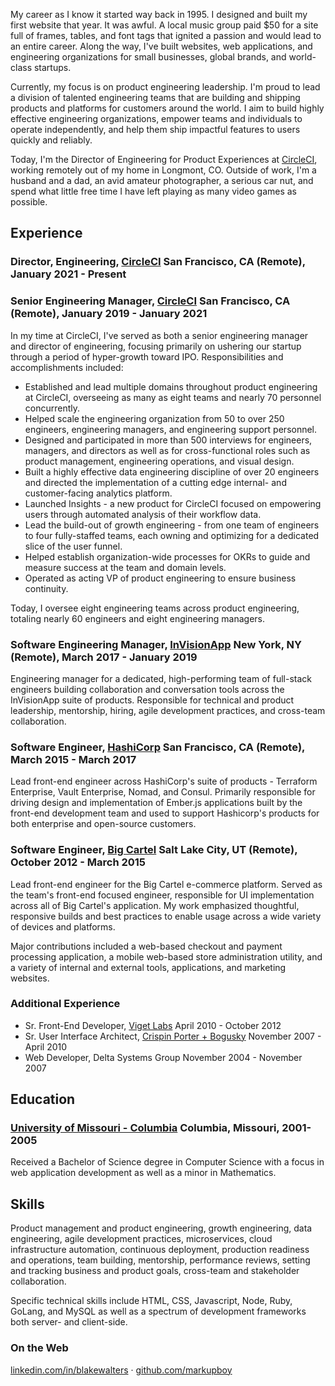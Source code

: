 My career as I know it started way back in 1995. I designed and built my first website that year. It was awful. A local music group paid \$50 for a site full of frames, tables, and font tags that ignited a passion and would lead to an entire career. Along the way, I've built websites, web applications, and engineering organizations for small businesses, global brands, and world-class startups.

Currently, my focus is on product engineering leadership. I'm proud to lead a division of talented engineering teams that are building and shipping products and platforms for customers around the world. I aim to build highly effective engineering organizations, empower teams and individuals to operate independently, and help them ship impactful features to users quickly and reliably.

Today, I'm the Director of Engineering for Product Experiences at [CircleCI](http://www.circleci.com), working remotely out of my home in Longmont, CO. Outside of work, I'm a husband and a dad, an avid amateur photographer, a serious car nut, and spend what little free time I have left playing as many video games as possible.

## Experience

### Director, Engineering, [CircleCI](http://www.circleci.com) <time>San Francisco, CA (Remote), January 2021 - Present</time>

### Senior Engineering Manager, [CircleCI](http://www.circleci.com) <time>San Francisco, CA (Remote), January 2019 - January 2021</time>

In my time at CircleCI, I've served as both a senior engineering manager and director of engineering, focusing primarily on ushering our startup through a period of hyper-growth toward IPO. Responsibilities and accomplishments included:

- Established and lead multiple domains throughout product engineering at CircleCI, overseeing as many as eight teams and nearly 70 personnel concurrently.
- Helped scale the engineering organization from 50 to over 250 engineers, engineering managers, and engineering support personnel.
- Designed and participated in more than 500 interviews for engineers, managers, and directors as well as for cross-functional roles such as product management, engineering operations, and visual design.
- Built a highly effective data engineering discipline of over 20 engineers and directed the implementation of a cutting edge internal- and customer-facing analytics platform.
- Launched Insights - a new product for CircleCI focused on empowering users through automated analysis of their workflow data.
- Lead the build-out of growth engineering - from one team of engineers to four fully-staffed teams, each owning and optimizing for a dedicated slice of the user funnel.
- Helped establish organization-wide processes for OKRs to guide and measure success at the team and domain levels.
- Operated as acting VP of product engineering to ensure business continuity.

Today, I oversee eight engineering teams across product engineering, totaling nearly 60 engineers and eight engineering managers.

### Software Engineering Manager, [InVisionApp](http://www.invisionapp.com) <time>New York, NY (Remote), March 2017 - January 2019</time>

Engineering manager for a dedicated, high-performing team of full-stack engineers building collaboration and conversation tools across the InVisionApp suite of products. Responsible for technical and product leadership, mentorship, hiring, agile development practices, and cross-team collaboration.

### Software Engineer, [HashiCorp](http://www.hashicorp.com) <time>San Francisco, CA (Remote), March 2015 - March 2017</time>

Lead front-end engineer across HashiCorp's suite of products - Terraform Enterprise, Vault Enterprise, Nomad, and Consul. Primarily responsible for driving design and implementation of Ember.js applications built by the front-end development team and used to support Hashicorp's products for both enterprise and open-source customers.

### Software Engineer, [Big Cartel](http://www.bigcartel.com) <time>Salt Lake City, UT (Remote), October 2012 - March 2015</time>

Lead front-end engineer for the Big Cartel e-commerce platform. Served as the team's front-end focused engineer, responsible for UI implementation across all of Big Cartel's application. My work emphasized thoughtful, responsive builds and best practices to enable usage across a wide variety of devices and platforms.

Major contributions included a web-based checkout and payment processing application, a mobile web-based store administration utility, and a variety of internal and external tools, applications, and marketing websites.

### Additional Experience

- Sr. Front-End Developer, [Viget Labs](http://www.viget.com) <time>April 2010 - October 2012</time>
- Sr. User Interface Architect, [Crispin Porter + Bogusky](http://www.cpbgroup.com) <time>November 2007 - April 2010</time>
- Web Developer, Delta Systems Group <time>November 2004 - November 2007</time>

## Education

### [University of Missouri - Columbia](http://www.mizzou.edu/) <time>Columbia, Missouri, 2001-2005</time>

Received a Bachelor of Science degree in Computer Science with a focus in web application development as well as a minor in Mathematics.

## Skills

Product management and product engineering, growth engineering, data engineering, agile development practices, microservices, cloud infrastructure automation, continuous deployment, production readiness and operations, team building, mentorship, performance reviews, setting and tracking business and product goals, cross-team and stakeholder collaboration.

Specific technical skills include HTML, CSS, Javascript, Node, Ruby, GoLang, and MySQL as well as a spectrum of development frameworks both server- and client-side.

### On the Web

[linkedin.com/in/blakewalters](http://www.linkedin.com/in/blakewalters) &middot; [github.com/markupboy](http://www.github.com/markupboy)
